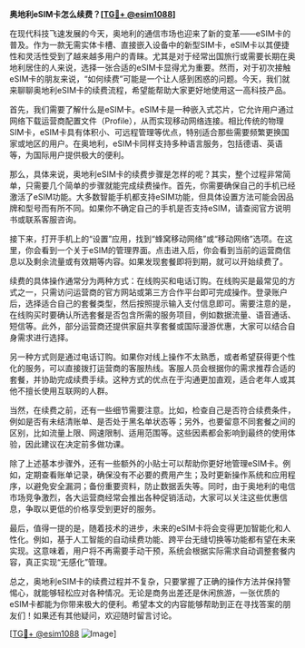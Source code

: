 **奥地利eSIM卡怎么续费？[[TG💪+ @esim1088](https://t.me/s/esim1088)]**

在现代科技飞速发展的今天，奥地利的通信市场也迎来了新的变革——eSIM卡的普及。作为一款无需实体卡槽、直接嵌入设备中的新型SIM卡，eSIM卡以其便捷性和灵活性受到了越来越多用户的青睐。尤其是对于经常出国旅行或需要长期在奥地利居住的人来说，选择一张合适的eSIM卡显得尤为重要。然而，对于初次接触eSIM卡的朋友来说，“如何续费”可能是一个让人感到困惑的问题。今天，我们就来聊聊奥地利eSIM卡的续费流程，希望能帮助大家更好地使用这一高科技产品。

首先，我们需要了解什么是eSIM卡。eSIM卡是一种嵌入式芯片，它允许用户通过网络下载运营商配置文件（Profile），从而实现移动网络连接。相比传统的物理SIM卡，eSIM卡具有体积小、可远程管理等优点，特别适合那些需要频繁更换国家或地区的用户。在奥地利，eSIM卡同样支持多种语言服务，包括德语、英语等，为国际用户提供极大的便利。

那么，具体来说，奥地利eSIM卡的续费步骤是怎样的呢？其实，整个过程非常简单，只需要几个简单的步骤就能完成续费操作。首先，你需要确保自己的手机已经激活了eSIM功能。大多数智能手机都支持eSIM功能，但具体设置方法可能会因品牌和型号而有所不同。如果你不确定自己的手机是否支持eSIM，请查阅官方说明书或联系客服咨询。

接下来，打开手机上的“设置”应用，找到“蜂窝移动网络”或“移动网络”选项。在这里，你会看到一个关于eSIM的管理界面。点击进入后，你会看到当前的运营商信息以及剩余流量或有效期等内容。如果发现套餐即将到期，就可以开始续费了。

续费的具体操作通常分为两种方式：在线购买和电话订购。在线购买是最常见的方式之一，只需访问运营商的官方网站或第三方合作平台即可完成操作。登录账户后，选择适合自己的套餐类型，然后按照提示输入支付信息即可。需要注意的是，在线购买时要确认所选套餐是否包含所需的服务项目，例如数据流量、语音通话、短信等。此外，部分运营商还提供家庭共享套餐或国际漫游优惠，大家可以结合自身需求进行选择。

另一种方式则是通过电话订购。如果你对线上操作不太熟悉，或者希望获得更个性化的服务，可以直接拨打运营商的客服热线。客服人员会根据你的需求推荐合适的套餐，并协助完成续费手续。这种方式的优点在于沟通更加直观，适合老年人或其他不擅长使用互联网的人群。

当然，在续费之前，还有一些细节需要注意。比如，检查自己是否符合续费条件，例如是否有未结清账单、是否处于黑名单状态等；另外，也要留意不同套餐之间的区别，比如流量上限、网速限制、适用范围等。这些因素都会影响到最终的使用体验，因此建议在决定前多做功课。

除了上述基本步骤外，还有一些额外的小贴士可以帮助你更好地管理eSIM卡。例如，定期查看账单记录，确保没有不必要的费用产生；及时更新操作系统和应用程序，以避免安全漏洞；备份重要资料，防止数据丢失等。同时，由于奥地利的电信市场竞争激烈，各大运营商经常会推出各种促销活动，大家可以关注这些优惠信息，争取以更低的价格享受到更好的服务。

最后，值得一提的是，随着技术的进步，未来的eSIM卡将会变得更加智能化和人性化。例如，基于人工智能的自动续费功能、跨平台无缝切换等功能都有望在未来实现。这意味着，用户将不再需要手动干预，系统会根据实际需求自动调整套餐内容，真正实现“无感化”管理。

总之，奥地利eSIM卡的续费过程并不复杂，只要掌握了正确的操作方法并保持警惕心，就能够轻松应对各种情况。无论是商务出差还是休闲旅游，一张优质的eSIM卡都能为你带来极大的便利。希望本文的内容能够帮助到正在寻找答案的朋友们！如果还有其他疑问，欢迎随时留言讨论。

[[TG💪+ @esim1088](https://t.me/s/esim1088) ![Image](https://i.postimg.cc/4NQfJmqS/Snipaste-2025-05-13-00-14-12.png)]
